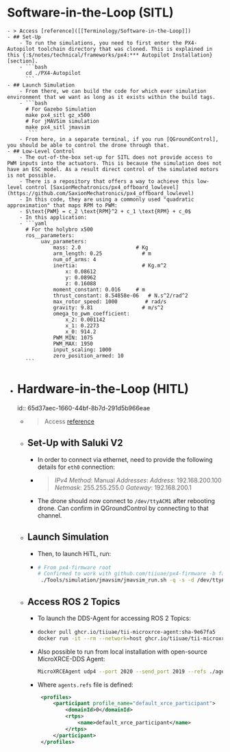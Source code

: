 # Software-in-the-Loop (SITL)
	- > Access [reference]([[Terminology/Software-in-the-Loop]])
	- ## Set-Up
		- To run the simulations, you need to first enter the PX4-Autopilot toolchain directory that was cloned. This is explained in this {:$/notes/technical/frameworks/px4:*** Autopilot Installation}[section].
		- ```bash
		  cd ./PX4-Autopilot
		  ```
	- ## Launch Simulation
		- From there, we can build the code for which ever simulation environment that we want as long as it exists within the build tags.
		- ```bash
		  # For Gazebo Simulation
		  make px4_sitl gz_x500
		  # For jMAVSim simulation
		  make px4_sitl jmavsim
		   ```
		- From here, in a separate terminal, if you run [QGroundControl], you should be able to control the drone through that.
	- ## Low-Level Control
		- The out-of-the-box set-up for SITL does not provide access to PWM inputs into the actuators. This is because the simulation does not have an ESC model. As a result direct control of the simulated motors is not possible.
		- There is a repository that offers a way to achieve this low-level control [SaxionMechatronics/px4_offboard_lowlevel](https://github.com/SaxionMechatronics/px4_offboard_lowlevel)
		- In this code, they are using a commonly used "quadratic approximation" that maps RPM to PWM:
		- $\text{PWM} = c_2 \text{RPM}^2 + c_1 \text{RPM} + c_0$
		- In this application:
		- ```yaml
		  # For the holybro x500
		  ros__parameters:
		       uav_parameters:
		           mass: 2.0                  # Kg
		           arm_length: 0.25             # m
		           num_of_arms: 4
		           inertia:                     # Kg.m^2
		               x: 0.08612
		               y: 0.08962
		               z: 0.16088
		           moment_constant: 0.016     # m
		           thrust_constant: 8.54858e-06   # N.s^2/rad^2
		           max_rotor_speed: 1000         # rad/s
		           gravity: 9.81                # m/s^2
		           omega_to_pwm_coefficient:
		               x_2: 0.001142
		               x_1: 0.2273
		               x_0: 914.2
		           PWM_MIN: 1075
		           PWM_MAX: 1950
		           input_scaling: 1000
		           zero_position_armed: 10
		  ```
- # Hardware-in-the-Loop (HITL)
  id:: 65d37aec-1660-44bf-8b7d-291d5b966eae
	- > Access [reference]([[Terminology/Hardware-in-the-Loop]])
	- ## Set-Up with Saluki V2
		- In order to connect via ethernet, need to provide the following details for `eth0` connection:
		- > *IPv4 Method*: Manual
		  > *Addresses*:
		  > *Address*: 192.168.200.100
		  > *Netmask*: 255.255.255.0
		  > *Gateway*: 192.168.200.1
		- The drone should now connect to `/dev/ttyACM1` after rebooting drone. Can confirm in QGroundControl by connecting to that channel.
	- ## Launch Simulation
		- Then, to launch HiTL, run:
		- ```bash
		  # From px4-firmware root
		  # Confirmed to work with github.com/tiiuae/px4-firmware -b faulty-controller-hitl
		   ./Tools/simulation/jmavsim/jmavsim_run.sh -q -s -d /dev/ttyACM1 -b 921600 -r 250
		  ```
	- ## Access ROS 2 Topics
		- To launch the DDS-Agent for accessing ROS 2 Topics:
		- ```bash
		  docker pull ghcr.io/tiiuae/tii-microxrce-agent:sha-9e67fa5
		  docker run -it --rm --network=host ghcr.io/tiiuae/tii-microxrce-agent:sha-9e67fa5
		  ```
		- Also possible to run from local installation with open-source MicroXRCE-DDS Agent:
		  
		   ```bash
		   MicroXRCEAgent udp4 --port 2020 --send_port 2019 --refs ./agent.refs
		  ```
		- Where `agents.refs` file is defined:
		  
		  ```xml
		   <profiles>
		       <participant profile_name="default_xrce_participant">
		           <domainId>0</domainId>
		           <rtps>
		               <name>default_xrce_participant</name>
		           </rtps>
		       </participant>
		   </profiles>
		  ```
